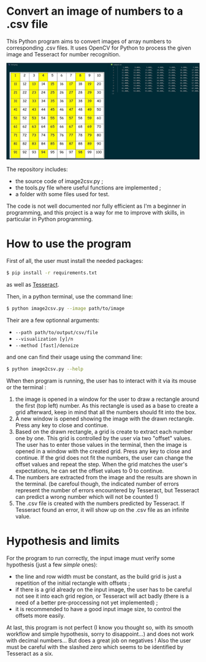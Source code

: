 # Convert an image of numbers to a .csv file

This Python program aims to convert images of array numbers to corresponding .csv files. It uses OpenCV for Python to process the given image and Tesseract for number recognition.

![Output Example](https://raw.githubusercontent.com/artperrin/Image2csv/master/readme_figures/example.PNG)

The repository includes:
* the source code of image2csv.py ;
* the tools.py file where useful functions are implemented ;
* a folder with some files used for test.

The code is not well documented nor fully efficient as I'm a beginner in programming, and this project is a way for me to improve with skills, in particular in Python programming.

# How to use the program 

First of all, the user must install the needed packages:
```sh
$ pip install -r requirements.txt   
```
as well as [Tesseract](https://github.com/tesseract-ocr/tesseract).

Then, in a python terminal, use the command line:
```sh
$ python image2csv.py --image path/to/image
```

Their are a few optionnal arguments: 
* `--path path/to/output/csv/file`
* `--visualization [y]/n`
* `--method [fast]/denoize`

and one can find their usage using the command line:
```sh
$ python image2csv.py --help
```

When then program is running, the user has to interact with it via its mouse or the terminal :
1. the image is opened in a window for the user to draw a rectangle around the first (top left) number.
As this rectangle is used as a base to create a grid afterward, keep in mind that all the numbers should fit into the box.
2. A new window is opened showing the image with the drawn rectangle. Press any key to close and continue.
3. Based on the drawn rectangle, a grid is create to extract each number one by one. This grid is controlled by the user via two "offset" values. The user has to enter those values in the terminal, then the image is opened in a window with the created grid. Press any key to close and continue.
If the grid does not fit the numbers, the user can change the offset values and repeat the step. When the grid matches the user's expectations, he can set the offset values to 0 to continue.
4. The numbers are extracted from the image and the results are shown in the terminal.
(be carefoul though, the indicated number of errors represent the number of errors encountered by Tesseract, but Tesseract can predict a wrong number which will not be counted !)
5. The .csv file is created with the numbers predicted by Tesseract. If Tesseract found an error, it will show up on the .csv file as an infinite value.

# Hypothesis and limits

For the program to run correctly, the input image must verify some hypothesis (just a few _simple_ ones):
* the line and row width must be constant, as the build grid is just a repetition of the initial rectangle with offsets ;
* if there is a grid already on the input image, the user has to be careful not see it into each grid region, or Tesseract will act badly (there is a need of a better pre-proccessing not yet implemented) ;
* it is recommended to have a good input image size, to control the offsets more easily.

At last, this program is not perfect (I know you thought so, with its smooth workflow and simple hypothesis, sorry to disappoint...) and does not work with decimal numbers... But does a great job on negatives ! Also the user must be careful with the slashed zero which seems to be identified by Tesseract as a six.